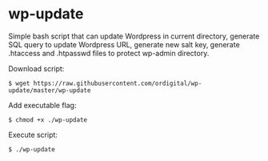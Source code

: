 # wp-update
Simple bash script that can update Wordpress in current directory, generate SQL query to update Wordpress URL, generate new salt key, generate .htaccess and .htpasswd files to protect wp-admin directory.

Download script:

`$ wget https://raw.githubusercontent.com/ordigital/wp-update/master/wp-update`

Add executable flag:

`$ chmod +x ./wp-update`

Execute script:

`$ ./wp-update`
